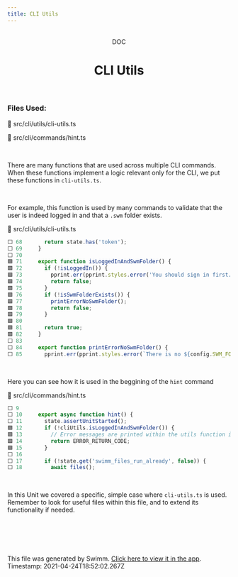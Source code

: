 ```yaml
---
title: CLI Utils
---
```


<div align="center">    <br/>    <div>DOC</div>    <h1>CLI Utils</h1>    <br/>  </div>

### Files Used:
📄 src/cli/utils/cli-utils.ts

📄 src/cli/commands/hint.ts


<br/>

There are many functions that are used across multiple CLI commands. When these functions implement a logic relevant only for the CLI, we put these functions in `cli-utils.ts`.

<br/>

For example, this function is used by many commands to validate that the user is indeed logged in and that a `.swm` folder exists.

<div>    📄 src/cli/utils/cli-utils.ts  </div>

```ts
⬜ 68       return state.has('token');
⬜ 69     }
⬜ 70     
🟩 71     export function isLoggedInAndSwmFolder() {
🟩 72       if (!isLoggedIn()) {
🟩 73         pprint.err(pprint.styles.error('You should sign in first. Start the browser to login using'), pprint.styles.command('swimm start'));
🟩 74         return false;
🟩 75       }
🟩 76       if (!isSwmFolderExists()) {
🟩 77         printErrorNoSwmFolder();
🟩 78         return false;
🟩 79       }
🟩 80     
🟩 81       return true;
🟩 82     }
⬜ 83     
⬜ 84     export function printErrorNoSwmFolder() {
⬜ 85       pprint.err(pprint.styles.error(`There is no ${config.SWM_FOLDER_IN_REPO} folder in your repo.`));
```
<br/>

Here you can see how it is used in the beggining of the `hint` command

<div>    📄 src/cli/commands/hint.ts  </div>

```ts
⬜ 9      
⬜ 10     export async function hint() {
⬜ 11       state.assertUnitStarted();
🟩 12       if (!cliUtils.isLoggedInAndSwmFolder()) {
🟩 13         // Error messages are printed within the utils function isLoggedInAndSwmFolder
🟩 14         return ERROR_RETURN_CODE;
🟩 15       }
⬜ 16     
⬜ 17       if (!state.get('swimm_files_run_already', false)) {
⬜ 18         await files();
```
<br/>

In this Unit we covered a specific, simple case where `cli-utils.ts` is used. Remember to look for useful files within this file, and to extend its functionality if needed.

<br/>

<br/><br/>

This file was generated by Swimm. [Click here to view it in the app](https://swimm.io/link?l=c3dpbW0lM0ElMkYlMkZyZXBvcyUyRnZlZXp2eEN1enBQclJMTFhXRDJFJTJGZG9jcyUyRmZ2ZEkxTkFhMEIzcjkyZ0Z5cEZZ). Timestamp: 2021-04-24T18:52:02.267Z
